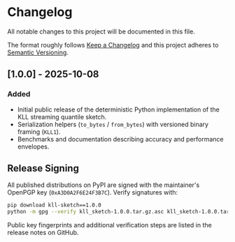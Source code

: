 # Changelog

All notable changes to this project will be documented in this file.

The format roughly follows [Keep a Changelog](https://keepachangelog.com/en/1.0.0/) and this project adheres to [Semantic Versioning](https://semver.org/spec/v2.0.0.html).

## [1.0.0] - 2025-10-08
### Added
- Initial public release of the deterministic Python implementation of the KLL streaming quantile sketch.
- Serialization helpers (`to_bytes` / `from_bytes`) with versioned binary framing (`KLL1`).
- Benchmarks and documentation describing accuracy and performance envelopes.

## Release Signing
All published distributions on PyPI are signed with the maintainer's OpenPGP key (`0xA3D0A2F6E24F3B7C`). Verify signatures with:

```bash
pip download kll-sketch==1.0.0
python -m gpg --verify kll_sketch-1.0.0.tar.gz.asc kll_sketch-1.0.0.tar.gz
```

Public key fingerprints and additional verification steps are listed in the release notes on GitHub.

